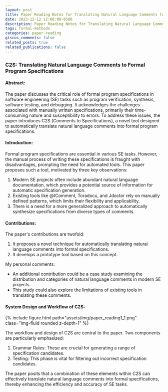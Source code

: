 ```yaml
---
layout: post
title: Paper Reading Notes for Translating Natural Language Comments to Formal Program Specifications
date: 2023-12-12 12:00:00-0500
description: Paper Reading Notes for Translating Natural Language Comments to Formal Program Specifications
tags: formal-methods
categories: paper-reading
giscus_comments: false
related_posts: true
related_publications: false
---
```


### C2S: Translating Natural Language Comments to Formal Program Specifications

#### Abstract:

The paper discusses the critical role of formal program specifications in software engineering (SE) tasks such as program verification, synthesis, software testing, and debugging. It acknowledges the challenges associated with manually written specifications, primarily their time-consuming nature and susceptibility to errors. To address these issues, the paper introduces C2S (Comments to Specifications), a novel tool designed to automatically translate natural language comments into formal program specifications.

#### Introduction:

Formal program specifications are essential in various SE tasks. However, the manual process of writing these specifications is fraught with disadvantages, prompting the need for automated tools. This paper proposes such a tool, motivated by three key observations:

1. Modern SE projects often include abundant natural language documentation, which provides a potential source of information for automatic specification generation.
2. Existing tools like @tComment, Toradocu, and Jdoctor rely on manually defined patterns, which limits their flexibility and applicability.
3. There is a need for a more generalized approach to automatically synthesize specifications from diverse types of comments.

#### Contributions:

The paper's contributions are twofold:

1. It proposes a novel technique for automatically translating natural language comments into formal specifications.
2. It develops a prototype tool based on this concept.

My personal comments:
* An additional contribution could be a case study examining the distribution and categories of natural language comments in modern SE projects. 
* This study could also explore the limitations of existing tools in translating these comments.

#### System Design and Workflow of C2S:

{% include figure.html path="assets/img/paper_reading1_1.png" class="img-fluid rounded z-depth-1" %}

The workflow and design of C2S are central to the paper. Two components are particularly emphasized:

1. Grammar Rules: These are crucial for generating a range of specification candidates.
2. Testing: This phase is vital for filtering out incorrect specification candidates.

The paper posits that a combination of these elements within C2S can effectively translate natural language comments into formal specifications, thereby enhancing the efficiency and accuracy of SE tasks.